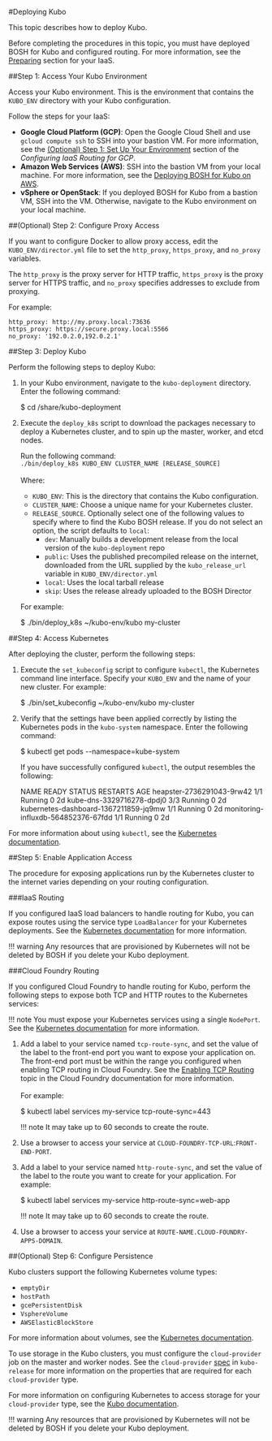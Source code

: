 #Deploying Kubo

This topic describes how to deploy Kubo.

Before completing the procedures in this topic, you must have deployed BOSH for Kubo and configured routing. For more information, see the [Preparing](/installing/#step-1-prepare-your-iaas) section for your IaaS.

##Step 1: Access Your Kubo Environment

Access your Kubo environment. This is the environment that contains the `KUBO_ENV` directory with your Kubo configuration.

Follow the steps for your IaaS:

* **Google Cloud Platform (GCP)**: Open the Google Cloud Shell and use `gcloud compute ssh` to SSH into your bastion VM. For more information, see the [(Optional) Step 1: Set Up Your Environment](./gcp/routing-gcp/#optional-step-1-set-up-your-environment) section of the <em>Configuring IaaS Routing for GCP</em>.
* **Amazon Web Services (AWS)**: SSH into the bastion VM from your local machine. For more information, see the [Deploying BOSH for Kubo on AWS](../aws/deploying-bosh-aws/).
* **vSphere or OpenStack**: If you deployed BOSH for Kubo from a bastion VM, SSH into the VM. Otherwise, navigate to the Kubo environment on your local machine.

##(Optional) Step 2: Configure Proxy Access

If you want to configure Docker to allow proxy access, edit the `KUBO_ENV/director.yml` file to set the `http_proxy`, `https_proxy`, and `no_proxy` variables. 

The `http_proxy` is the proxy server for HTTP traffic, `https_proxy` is the proxy server for HTTPS traffic, and `no_proxy` specifies addresses to exclude from proxying.

For example:

```
http_proxy: http://my.proxy.local:73636
https_proxy: https://secure.proxy.local:5566
no_proxy: '192.0.2.0,192.0.2.1'
```

##Step 3: Deploy Kubo

Perform the following steps to deploy Kubo:

1. In your Kubo environment, navigate to the `kubo-deployment` directory. Enter the following command:
	<p class="terminal">$ cd /share/kubo-deployment</pre> 
1. Execute the `deploy_k8s` script to download the packages necessary to deploy a Kubernetes cluster, and to spin up the master, worker, and etcd nodes. 

	Run the following command:<br>
	`./bin/deploy_k8s KUBO_ENV CLUSTER_NAME [RELEASE_SOURCE]`<br><br>
	Where:<br>

	* `KUBO_ENV`: This is the directory that contains the Kubo configuration.
	* `CLUSTER_NAME`: Choose a unique name for your Kubernetes cluster.
	* `RELEASE_SOURCE`. Optionally select one of the following values to specify where to find the Kubo BOSH release. If you do not select an option, the script defaults to `local`: 
		* `dev`: Manually builds a development release from the local version of the `kubo-deployment` repo
		* `public`: Uses the published precompiled release on the internet, downloaded from the URL supplied by the `kubo_release_url` variable in `KUBO_ENV/director.yml`
		* `local`: Uses the local tarball release
		* `skip`: Uses the release already uploaded to the BOSH Director

	For example:
	<p class="terminal">$ ./bin/deploy_k8s ~/kubo-env/kubo my-cluster</pre>

##Step 4: Access Kubernetes

After deploying the cluster, perform the following steps: 

1. Execute the `set_kubeconfig` script to configure `kubectl`, the Kubernetes command line interface. Specify your `KUBO_ENV` and the name of your new cluster. For example: 

	<p class="terminal">$ ./bin/set_kubeconfig ~/kubo-env/kubo my-cluster</p>

1. Verify that the settings have been applied correctly by listing the Kubernetes pods in the `kubo-system` namespace. Enter the following command:

	<p class="terminal">$ kubectl get pods --namespace=kube-system</p>

	If you have successfully configured `kubectl`, the output resembles the following:
	<p class="terminal">NAME                                    READY     STATUS    RESTARTS   AGE
	heapster-2736291043-9rw42               1/1       Running   0          2d
	kube-dns-3329716278-dpdj0               3/3       Running   0          2d
	kubernetes-dashboard-1367211859-jq9mw   1/1       Running   0          2d
	monitoring-influxdb-564852376-67fdd      1/1       Running   0          2d
	</p>

For more information about using `kubectl`, see the [Kubernetes documentation](https://kubernetes.io/docs/user-guide/kubectl-overview/).

##Step 5: Enable Application Access

The procedure for exposing applications run by the Kubernetes cluster to the internet varies depending on your routing configuration.

###IaaS Routing

If you configured IaaS load balancers to handle routing for Kubo, you can expose routes using the service type `LoadBalancer` for your Kubernetes deployments. See the [Kubernetes documentation](https://kubernetes.io/docs/tutorials/kubernetes-basics/expose-intro/) for more information.

!!! warning 
	Any resources that are provisioned by Kubernetes will not be deleted by BOSH if you delete your Kubo deployment. 

###Cloud Foundry Routing

If you configured Cloud Foundry to handle routing for Kubo, perform the following steps to expose both TCP and HTTP routes to the Kubernetes services:

!!! note
	You must expose your Kubernetes services using a single `NodePort`. See the [Kubernetes documentation](https://kubernetes.io/docs/tutorials/kubernetes-basics/expose-intro/) for more information.
1. Add a label to your service named `tcp-route-sync`, and set the value of the label to the front-end port you want to expose your application on. The front-end port must be within the range you configured when enabling TCP routing in Cloud Foundry. See the [Enabling TCP Routing](http://docs.cloudfoundry.org/adminguide/enabling-tcp-routing.html) topic in the Cloud Foundry documentation for more information.
<br><br>For example:
	<p class="terminal">$ kubectl label services my-service tcp-route-sync=443</p>
	
	!!! note
		It may take up to 60 seconds to create the route.

1. Use a browser to access your service at `CLOUD-FOUNDRY-TCP-URL`:`FRONT-END-PORT`.
1. Add a label to your service named `http-route-sync`, and set the value of the label to the route you want to create for your application. For example:
	<p class="terminal">$ kubectl label services my-service http-route-sync=web-app</p>
	
	!!! note
		It may take up to 60 seconds to create the route.

1. Use a browser to access your service at `ROUTE-NAME.CLOUD-FOUNDRY-APPS-DOMAIN`.

##(Optional) Step 6: Configure Persistence

Kubo clusters support the following Kubernetes volume types:

* `emptyDir`
* `hostPath`
* `gcePersistentDisk`
* `VsphereVolume`
* `AWSElasticBlockStore`

For more information about volumes, see the [Kubernetes documentation](https://kubernetes.io/docs/concepts/storage/volumes/).

To use storage in the Kubo clusters, you must configure the `cloud-provider` job on the master and worker nodes. See the `cloud-provider` [spec](https://github.com/cloudfoundry-incubator/kubo-release/blob/master/jobs/cloud-provider/spec) in `kubo-release` for more information on the properties that are required for each `cloud-provider` type.

For more information on configuring Kubernetes to access storage for your `cloud-provider` type, see the [Kubo documentation](https://kubernetes.io/docs/concepts/storage/persistent-volumes/).

!!! warning 
	Any resources that are provisioned by Kubernetes will not be deleted by BOSH if you delete your Kubo deployment. 


